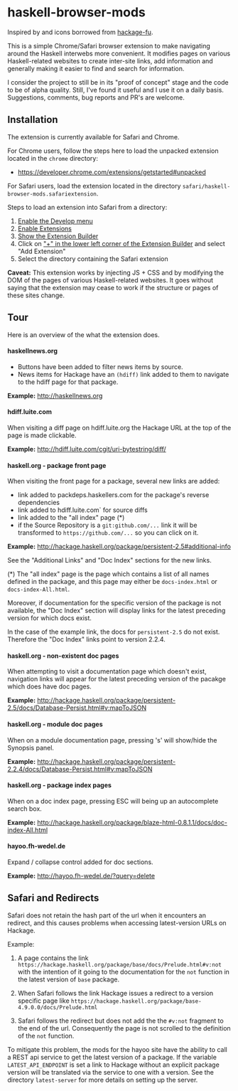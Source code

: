 
# haskell-browser-mods

Inspired by and icons borrowed from [hackage-fu](https://github.com/statusfailed/hackage-fu).

This is a simple Chrome/Safari browser extension to make navigating around the
Haskell interwebs more convenient. It modifies pages on various Haskell-related
websites to create inter-site links, add information and generally making it
easier to find and search for information.

I consider the project to still be in its "proof of concept" stage and the code to be of
alpha quality. Still, I've found it useful and I use it on a daily basis.  Suggestions,
comments, bug reports and PR's are welcome.

## Installation

The extension is currently available for Safari and Chrome.

For Chrome users, follow the steps here to load the unpacked extension located in the `chrome` directory:

- https://developer.chrome.com/extensions/getstarted#unpacked

For Safari users, load the extension located in the directory `safari/haskell-browser-mods.safariextension`.

Steps to load an extension into Safari from a directory:

1. [Enable the Develop menu](http://myownapp.com/manuals/tutorial_create_safariextension/#Enable%20Develop%20menu)
2. [Enable Extensions](http://myownapp.com/manuals/tutorial_create_safariextension/#Enable%20Extensions)
3. [Show the Extension Builder](http://myownapp.com/manuals/tutorial_create_safariextension/#Create%20an%20Extension)
4. Click on ["+" in the lower left corner of the Extension Builder](http://blog.jetboystudio.com/articles/safari-extension/safari2.png) and select "Add Extension"
5. Select the directory containing the Safari extension

__Caveat:__ This extension works by injecting JS + CSS and by modifying
the DOM of the pages of various Haskell-related websites.
It goes without saying that the extension may cease to work
if the structure or pages of these sites change.

## Tour

Here is an overview of the what the extension does.

#### haskellnews.org

- Buttons have been added to filter news items by source.
- News items for Hackage have an `(hdiff)` link added to them to navigate to the hdiff page for that package.

__Example:__ http://haskellnews.org

#### hdiff.luite.com

When visiting a diff page on hdiff.luite.org the Hackage URL at the top of the page is made clickable.

__Example:__ http://hdiff.luite.com/cgit/uri-bytestring/diff/

#### haskell.org - package front page

When visiting the front page for a package, several new links are added:

- link added to packdeps.haskellers.com for the package's reverse dependencies
- link added to hdiff.luite.com` for source diffs
- link added to the "all index" page (*)
- if the Source Repository is a `git:github.com/...` link it will be transformed
to `https://github.com/...` so you can click on it.

__Example:__ http://hackage.haskell.org/package/persistent-2.5#additional-info

See the "Additional Links" and "Doc Index" sections for the new links.

(*) The "all index" page is the page which contains a list of all names defined in the package,
and this page may either be `docs-index.html` or `docs-index-All.html`.

Moreover, if documentation for the specific version of the package is not
available, the "Doc Index" section will display links for the
latest preceding version for which docs exist.

In the case of the example link, the docs for `persistent-2.5` do not exist. Therefore
the "Doc Index" links point to version 2.2.4.

#### haskell.org - non-existent doc pages

When attempting to visit a documentation page which doesn't exist,
navigation links will appear for the latest preceding version of
the pacakge which does have doc pages.

__Example:__ http://hackage.haskell.org/package/persistent-2.5/docs/Database-Persist.html#v:mapToJSON

#### haskell.org - module doc pages

When on a module documentation page, pressing 's' will show/hide the Synopsis panel.

__Example:__ http://hackage.haskell.org/package/persistent-2.2.4/docs/Database-Persist.html#v:mapToJSON

#### haskell.org - package index pages

When on a doc index page, pressing ESC will being up an autocomplete search box.

__Example:__ http://hackage.haskell.org/package/blaze-html-0.8.1.1/docs/doc-index-All.html

#### hayoo.fh-wedel.de

Expand / collapse control added for doc sections.

__Example:__ http://hayoo.fh-wedel.de/?query=delete

## Safari and Redirects

Safari does not retain the hash part of the url when it encounters an redirect,
and this causes problems when accessing latest-version URLs on Hackage.

Example:

1. A page contains the link `https://hackage.haskell.org/package/base/docs/Prelude.html#v:not`
with the intention of it going to the documentation for the `not` function in the latest version of `base` package.

2. When Safari follows the link Hackage issues a redirect to a version specific page like `https://hackage.haskell.org/package/base-4.9.0.0/docs/Prelude.html`

3. Safari follows the redirect but does not add the the `#v:not` fragment to the end of the url.
Consequently the page is not scrolled to the definition of the `not` function.

To mitigate this problem, the mods for the hayoo site have the ability to call a REST api service
to get the latest version of a package. If the variable `LATEST_API_ENDPOINT` is set
a link to Hackage without an explicit package version will be translated via the service to one
with a version.  See the directory `latest-server` for more details on setting up the server.

